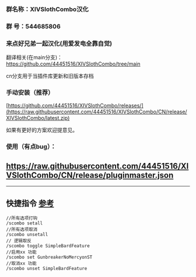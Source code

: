 ### 群名称：XIVSlothCombo汉化
### 群   号：544685806
### 来点好兄弟一起汉化(用爱发电全靠自觉)
翻译相关(在main分支)：
https://github.com/44451516/XIVSlothCombo/tree/main

cn分支用于当插件库更新和旧版本存档
### 手动安装（推荐）
[https://github.com/44451516/XIVSlothCombo/releases/](https://raw.githubusercontent.com/44451516/XIVSlothCombo/CN/release/XIVSlothCombo/latest.zip)

如果有更好的方案欢迎提意见。

### 使用（有点bug）：
##  https://raw.githubusercontent.com/44451516/XIVSlothCombo/CN/release/pluginmaster.json
---
## 快捷指令 [参考](https://docs.qq.com/doc/DT0tjZm9JTFlqUGJY)
~~~
//所有选项打钩
/scombo setall
//所有选项取消
/scombo unsetall
// 逻辑取反
/scombo toggle SimpleBardFeature
//启用xx 功能
/scombo set GunbreakerNoMercyonST
//取消xx 功能
/scombo unset SimpleBardFeature
~~~
